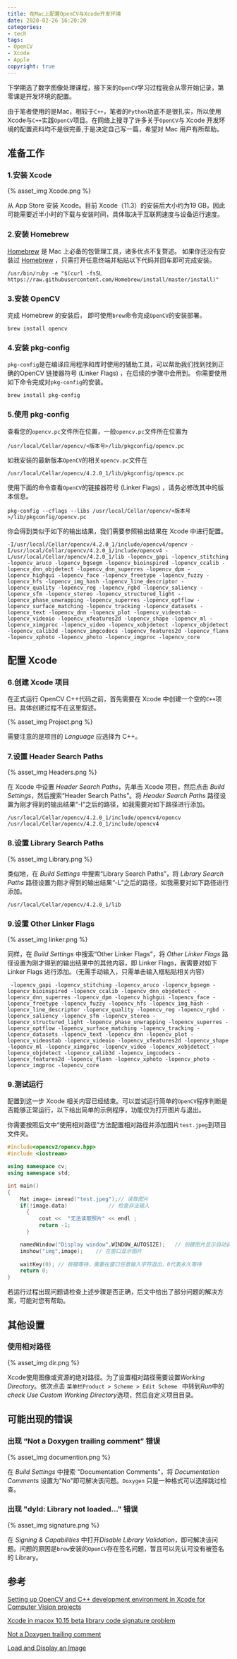 ```yaml
---
title: 在Mac上配置OpenCV与Xcode开发环境
date: 2020-02-26 16:20:20
categories: 
- tech
tags: 
- OpenCV
- Xcode
- Apple
copyright: true
---
```


下学期选了数字图像处理课程，接下来的`OpenCV`学习过程我会从零开始记录，第零课是开发环境的配置。

由于笔者使用的是Mac，相较于`C++`，笔者的`Python`功底不是很扎实，所以使用Xcode与`C++`实践`OpenCV`项目。在网络上搜寻了许多关于`OpenCV`与 Xcode 开发环境的配置资料均不是很完善,于是决定自己写一篇，希望对 Mac 用户有所帮助。

## 准备工作

### 1.安装 Xcode

{% asset_img Xcode.png %}

从 App Store 安装 Xcode。目前 Xcode（11.3）的安装后大小约为19 GB，因此可能需要近半小时的下载与安装时间，具体取决于互联网速度与设备运行速度。

### 2.安装 Homebrew

[Homebrew](https://brew.sh/) 是 Mac 上必备的包管理工具，诸多优点不复赘述。
如果你还没有安装过 [Homebrew](https://brew.sh/) ，只需打开任意终端并粘贴以下代码并回车即可完成安装。

```
/usr/bin/ruby -e "$(curl -fsSL https://raw.githubusercontent.com/Homebrew/install/master/install)"
```

### 3.安装 OpenCV
完成 Homebrew 的安装后， 即可使用`brew`命令完成`OpenCV`的安装部署。

```
brew install opencv
```

### 4.安装 pkg-config

`pkg-config`是在编译应用程序和库时使用的辅助工具，可以帮助我们找到找到正确的OpenCV 链接器符号 (Linker Flags) ，在后续的步骤中会用到。
你需要使用如下命令完成对`pkg-config`的安装。

```
brew install pkg-config
```

### 5.使用 pkg-config

查看您的`opencv.pc`文件所在位置，一般`opencv.pc`文件所在位置为

```
/usr/local/Cellar/opencv/<版本号>/lib/pkgconfig/opencv.pc
```

如我安装的最新版本`OpenCV`的相关`opencv.pc`文件在
```
/usr/local/Cellar/opencv/4.2.0_1/lib/pkgconfig/opencv.pc
```

使用下面的命令查看`OpenCV`的链接器符号 (Linker Flags) ，请务必修改其中的版本信息。
```
pkg-config --cflags --libs /usr/local/Cellar/opencv/<版本号>/lib/pkgconfig/opencv.pc
```

你会得到类似于如下的输出结果，我们需要参照输出结果在 Xcode 中进行配置。

```
-I/usr/local/Cellar/opencv/4.2.0_1/include/opencv4/opencv -I/usr/local/Cellar/opencv/4.2.0_1/include/opencv4 -L/usr/local/Cellar/opencv/4.2.0_1/lib -lopencv_gapi -lopencv_stitching -lopencv_aruco -lopencv_bgsegm -lopencv_bioinspired -lopencv_ccalib -lopencv_dnn_objdetect -lopencv_dnn_superres -lopencv_dpm -lopencv_highgui -lopencv_face -lopencv_freetype -lopencv_fuzzy -lopencv_hfs -lopencv_img_hash -lopencv_line_descriptor -lopencv_quality -lopencv_reg -lopencv_rgbd -lopencv_saliency -lopencv_sfm -lopencv_stereo -lopencv_structured_light -lopencv_phase_unwrapping -lopencv_superres -lopencv_optflow -lopencv_surface_matching -lopencv_tracking -lopencv_datasets -lopencv_text -lopencv_dnn -lopencv_plot -lopencv_videostab -lopencv_videoio -lopencv_xfeatures2d -lopencv_shape -lopencv_ml -lopencv_ximgproc -lopencv_video -lopencv_xobjdetect -lopencv_objdetect -lopencv_calib3d -lopencv_imgcodecs -lopencv_features2d -lopencv_flann -lopencv_xphoto -lopencv_photo -lopencv_imgproc -lopencv_core
```

## 配置 Xcode

### 6.创建 Xcode 项目

在正式运行 OpenCV C++代码之前，首先需要在 Xcode 中创建一个空的`C++`项目。具体创建过程不在这里叙述。

{% asset_img Project.png %}

需要注意的是项目的 *Language* 应选择为 C++。

### 7.设置 Header Search Paths

{% asset_img Headers.png %}

在 Xcode 中设置 *Header Search Paths*，先单击 Xco​​de 项目，然后点击 *Build Settings*，然后搜索“Header Search Paths”。将 *Header Search Paths* 路径设置为刚才得到的输出结果“-I”之后的路径，如我需要对如下路径进行添加。

```
/usr/local/Cellar/opencv/4.2.0_1/include/opencv4/opencv 
/usr/local/Cellar/opencv/4.2.0_1/include/opencv4
```

### 8.设置 Library Search Paths

{% asset_img Library.png %}

类似地，在 *Build Settings* 中搜索“Library Search Paths”，将 *Library Search Paths* 路径设置为刚才得到的输出结果“-L”之后的路径，如我需要对如下路径进行添加。

```
/usr/local/Cellar/opencv/4.2.0_1/lib 
```

### 9.设置 Other Linker Flags

{% asset_img linker.png %}

同样，在 *Build Settings* 中搜索“Other Linker Flags”，将 *Other Linker Flags* 路径设置为刚才得到的输出结果中的其他内容，即 Linker Flags，我需要对如下 Linker Flags 进行添加。（无需手动输入，只需单击输入框粘贴相关内容）

```
 -lopencv_gapi -lopencv_stitching -lopencv_aruco -lopencv_bgsegm -lopencv_bioinspired -lopencv_ccalib -lopencv_dnn_objdetect -lopencv_dnn_superres -lopencv_dpm -lopencv_highgui -lopencv_face -lopencv_freetype -lopencv_fuzzy -lopencv_hfs -lopencv_img_hash -lopencv_line_descriptor -lopencv_quality -lopencv_reg -lopencv_rgbd -lopencv_saliency -lopencv_sfm -lopencv_stereo -lopencv_structured_light -lopencv_phase_unwrapping -lopencv_superres -lopencv_optflow -lopencv_surface_matching -lopencv_tracking -lopencv_datasets -lopencv_text -lopencv_dnn -lopencv_plot -lopencv_videostab -lopencv_videoio -lopencv_xfeatures2d -lopencv_shape -lopencv_ml -lopencv_ximgproc -lopencv_video -lopencv_xobjdetect -lopencv_objdetect -lopencv_calib3d -lopencv_imgcodecs -lopencv_features2d -lopencv_flann -lopencv_xphoto -lopencv_photo -lopencv_imgproc -lopencv_core
```

### 9.测试运行
配置到这一步 Xcode 相关内容已经结束。可以尝试运行简单的`OpenCV`程序判断是否能够正常运行，以下给出简单的示例程序，功能仅为打开图片与退出。

你需要按照后文中“使用相对路径”方法配置相对路径并添加图片`test.jpeg`到项目文件夹。

```cpp
#include<opencv2/opencv.hpp>
#include <iostream>

using namespace cv;
using namespace std;

int main()
{
    Mat image= imread("test.jpeg");// 读取图片
    if(!image.data)             // 检查非法输入
      {
          cout <<  "无法读取照片" << endl ;
          return -1;
      }

    namedWindow("Display window",WINDOW_AUTOSIZE);   // 创建图片显示自动调整大小的窗口
    imshow("img",image);    // 在窗口显示图片
    
    waitKey(0); // 按键等待，需要在窗口任意输入字符退出，0代表永久等待
    return 0;
}
```

若运行过程出现问题请检查上述步骤是否正确，后文中给出了部分问题的解决方案，可能对您有帮助。

## 其他设置

### 使用相对路径

{% asset_img dir.png %}

Xcode使用图像或资源的绝对路径。为了设置相对路径需要设置*Working Directory*。依次点击 `菜单栏Product > Scheme > Edit Scheme ` 中转到*Run*中的*check Use Custom Working Directory*选项，然后自定义项目目录。

## 可能出现的错误

### 出现 “Not a Doxygen trailing comment” 错误

{% asset_img documention.png %}

在 *Build Settings* 中搜索 "Documentation Comments"，将 *Documentation Comments* 设置为"No"即可解决该问题。`Doxygen` 只是一种格式可以选择跳过检查。

### 出现 "dyld: Library not loaded..." 错误

{% asset_img signature.png %}

在 *Signing & Capabilities* 中打开*Disable Library Validation*，即可解决该问题。问题的原因是`brew`安装的`OpenCV`存在签名问题，暂且可以先认可没有被签名的 Library。

## 参考
[Setting up OpenCV and C++ development environment in Xcode for Computer Vision projects](https://medium.com/@jaskaranvirdi/setting-up-opencv-and-c-development-environment-in-xcode-b6027728003)

[Xcode in macox 10.15 beta library code signature problem](https://github.com/opencv/opencv/issues/15645#issuecomment-554495051)

[Not a Doxygen trailing comment](https://stackoverflow.com/questions/39929199/not-a-doxygen-trailing-comment)

[Load and Display an Image](https://docs.opencv.org/2.4/doc/tutorials/introduction/display_image/display_image.html)
